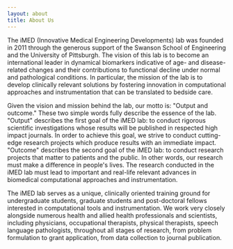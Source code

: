 ```yaml
---
layout: about
title: About Us
---
```


The iMED (Innovative Medical Engineering Developments) lab was founded in 2011 through the generous support of the Swanson School of Engineering and the University of Pittsburgh. The vision of this lab is to become an international leader in dynamical biomarkers indicative of age- and disease-related changes and their contributions to functional decline under normal and pathological conditions. In particular, the mission of the lab is to develop clinically relevant solutions by fostering innovation in computational approaches and instrumentation that can be translated to bedside care.

Given the vision and mission behind the lab, our motto is: "Output and outcome." These two simple words fully describe the essence of the lab. "Output" describes the first goal of the iMED lab: to conduct rigorous scientific investigations whose results will be published in respected high impact journals. In order to achieve this goal, we strive to conduct cutting-edge research projects which produce results with an immediate impact. "Outcome" describes the second goal of the iMED lab: to conduct research projects that matter to patients and the public. In other words, our research must make a difference in people's lives. The research conducted in the iMED lab must lead to important and real-life relevant advances in biomedical computational approaches and instrumentation.

The iMED lab serves as a unique, clinically oriented training ground for undergraduate students, graduate students and post-doctoral fellows interested in computational tools and instrumentation. We work very closely alongside numerous health and allied health professionals and scientists, including physicians, occupational therapists, physical therapists, speech language pathologists, throughout all stages of research, from problem formulation to grant application, from data collection to journal publication.
